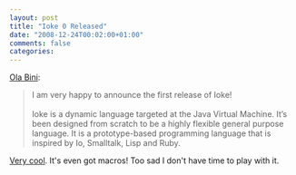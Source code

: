 ```yaml
---
layout: post
title: "Ioke 0 Released"
date: "2008-12-24T00:02:00+01:00"
comments: false
categories: 
---
```


<p><a href="http://olabini.com/blog/2008/12/ioke-0-released/">Ola Bini</a>:</p>

<blockquote>
<p>I am very happy to announce the first release of Ioke!<br /><br />Ioke is a dynamic language targeted at the Java Virtual Machine. It’s been designed from scratch to be a highly flexible general purpose language. It is a prototype-based programming language that is inspired by Io, Smalltalk, Lisp and Ruby.</p>
</blockquote>

<p><a href="http://ioke.org/">Very cool</a>. It's even got macros! Too sad I don't have time to play with it.</p>


